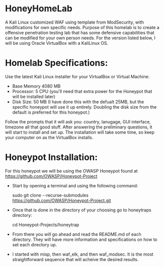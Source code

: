 # HoneyHomeLab
A Kali Linux customized WAF using template from ModSecurity, with modifications for own specific needs. Purpose of this homelab is to create a offensive penetration testing lab
that has some defensive capabilities that can be modified for your own person needs. For the version listed below, I will be using Oracle VirtualBox with a KaliLinux OS.

# Homelab Specifications:
Use the latest Kali Linux installer for your VirtualBox or Virtual Machine:
  - Base Memory 4080 MB
  - Processor: 5 CPU (you'll need that extra power for the Honeypot that will be installed later)
  - Disk Size: 50 MB (I have done this with the defualt 25MB, but the specific honeypot will use it up entirely. Doubling the disk size from the default is preferred for this honeypot.)
    
Follow the prompts that it will ask you: country, lanugage, GUI interface, timezone all that good stuff. After answering the preliminary questions, it will start to install and set up. The installation will take some time, so keep your computer on as the VirtualBox installs.

# Honeypot Installation:
For this honeypot we will be using the OWASP Honeypot found at https://github.com/OWASP/Honeypot-Project
  - Start by opening a terminal and using the following command:

    sudo git clone --recurse-submodules https://github.com/OWASP/Honeypot-Project.git
  
  - Once that is done in the directory of your choosing go to honeytraps directory:
    
    cd Honeypot-Projects/honeytrap
  
  - From there you will go ahead and read the README.md of each directory. They will have more information and specifications on how to set each directory up.
  - I started with misp, then waf_elk, and then waf_modsec. It is the most straightforward sequence that will acheive the desired results.
